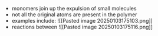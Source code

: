 + monomers join up the expulsion of small molecules
+ not all the original atoms are present in the polymer
+ examples include:
![[Pasted image 20250103175103.png]]
+ reactions between 
![[Pasted image 20250103175116.png]]